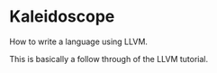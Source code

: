 # Kaleidoscope

How to write a language using LLVM.

This is basically a follow through of the LLVM tutorial.
